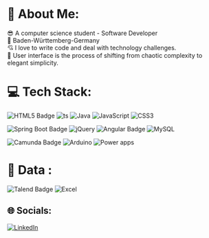 # 💫 About Me:
😎 A computer science student - Software Developer<br>
📍 Baden-Württemberg-Germany <br>
💘 I love to write code and deal with technology challenges.<br>
📜 User interface is the process of shifting from chaotic complexity to elegant simplicity. 

# 💻 Tech Stack:

![HTML5 Badge](https://img.shields.io/badge/HTML5-E34F26?logo=html5&logoColor=fff&style=for-the-badge)
![ts](https://shields.io/badge/TypeScript-3178C6?logo=TypeScript&logoColor=FFF&style=for-the-badge)
![Java](https://img.shields.io/badge/java-%23ED8B00.svg?style=for-the-badge&logo=openjdk&logoColor=white)
![JavaScript](https://img.shields.io/badge/javascript-%23323330.svg?style=for-the-badge&logo=javascript&logoColor=%23F7DF1E)
![CSS3](https://img.shields.io/badge/css3-%231572B6.svg?style=for-the-badge&logo=css3&logoColor=white) 

![Spring Boot Badge](https://img.shields.io/badge/Spring%20Boot-6DB33F?logo=springboot&logoColor=fff&style=for-the-badge)
![jQuery](https://img.shields.io/badge/jquery-%230769AD.svg?style=for-the-badge&logo=jquery&logoColor=white)
![Angular Badge](https://img.shields.io/badge/Angular-0F0F11?logo=angular&logoColor=fff&style=for-the-badge)
![MySQL](https://img.shields.io/badge/mysql-%2300000f.svg?style=for-the-badge&logo=mysql&logoColor=white)

![Camunda Badge](https://img.shields.io/badge/Camunda-FC5D0D?logo=camunda&logoColor=fff&style=for-the-badge)
![Arduino](https://img.shields.io/badge/-Arduino-00979D?style=for-the-badge&logo=Arduino&logoColor=white)
![Power apps](https://img.shields.io/badge/-PowerApps-742774?style=for-the-badge&logo=powerapps&logoColor=white)


# 💾 Data :

![Talend Badge](https://img.shields.io/badge/Talend-FF6D70?logo=talend&logoColor=fff&style=flat)
![Excel](https://img.shields.io/badge/Microsoft%20Excel-217346?logo=microsoftexcel&logoColor=fff&style=flat)

## 🌐 Socials:
[![LinkedIn](https://img.shields.io/badge/LinkedIn-%230077B5.svg?logo=linkedin&logoColor=white)](https://www.linkedin.com/in/amjad-alnakshbandi/) 
